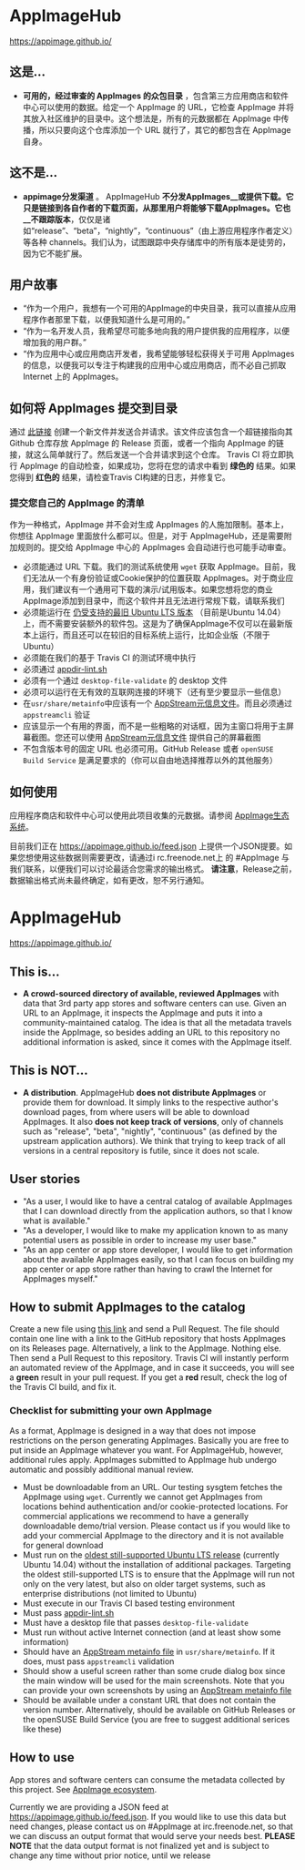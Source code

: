 # AppImageHub

https://appimage.github.io/

## 这是...

* __可用的，经过审查的 AppImages 的众包目录__ ，包含第三方应用商店和软件中心可以使用的数据。给定一个 AppImage 的 URL，它检查 AppImage 并将其放入社区维护的目录中。这个想法是，所有的元数据都在 AppImage 中传播，所以只要向这个仓库添加一个 URL 就行了，其它的都包含在 AppImage 自身。

## 这不是...

* __appimage分发渠道__ 。 AppImageHub __不分发AppImages__或提供下载。它只是链接到各自作者的下载页面，从那里用户将能够下载AppImages。它也__不跟踪版本__，仅仅是诸如“release”、“beta”，“nightly”，“continuous”（由上游应用程序作者定义）等各种 channels。我们认为，试图跟踪中央存储库中的所有版本是徒劳的，因为它不能扩展。

## 用户故事

* “作为一个用户，我想有一个可用的AppImage的中央目录，我可以直接从应用程序作者那里下载，以便我知道什么是可用的。”
* “作为一名开发人员，我希望尽可能多地向我的用户提供我的应用程序，以便增加我的用户群。”
* “作为应用中心或应用商店开发者，我希望能够轻松获得关于可用 AppImages 的信息，以便我可以专注于构建我的应用中心或应用商店，而不必自己抓取 Internet 上的 AppImages。

## 如何将 AppImages 提交到目录

通过 [此链接](https://github.com/AppImage/AppImageHub/new/gh-pages/data) 创建一个新文件并发送合并请求。该文件应该包含一个超链接指向其 Github 仓库存放 AppImage 的 Release 页面，或者一个指向 AppImage 的链接，就这么简单就行了。然后发送一个合并请求到这个仓库。 Travis CI 将立即执行 AppImage 的自动检查，如果成功，您将在您的请求中看到 __绿色的__ 结果。如果您得到 __红色的__ 结果，请检查Travis CI构建的日志，并修复它。

### 提交您自己的 AppImage 的清单

作为一种格式，AppImage 并不会对生成 AppImages 的人施加限制。基本上，你想往 AppImage 里面放什么都可以。但是，对于 AppImageHub，还是需要附加规则的。提交给 AppImage 中心的 AppImages 会自动进行也可能手动审查。

* 必须能通过 URL 下载。我们的测试系统使用 `wget` 获取 AppImage。目前，我们无法从一个有身份验证或Cookie保护的位置获取 AppImages。对于商业应用，我们建议有一个通用可下载的演示/试用版本。如果您想将您的商业AppImage添加到目录中，而这个软件并且无法进行常规下载，请联系我们
* 必须能运行在 [仍受支持的最旧 Ubuntu LTS 版本](https://www.ubuntu.com/info/release-end-of-life) （目前是Ubuntu 14.04）上，而不需要安装额外的软件包。这是为了确保AppImage不仅可以在最新版本上运行，而且还可以在较旧的目标系统上运行，比如企业版（不限于Ubuntu）
* 必须能在我们的基于 Travis CI 的测试环境中执行
* 必须通过 [appdir-lint.sh](https://github.com/AppImage/AppImages/blob/master/appdir-lint.sh)
* 必须有一个通过 `desktop-file-validate` 的 desktop 文件
* 必须可以运行在无有效的互联网连接的环境下（还有至少要显示一些信息）
* 在`usr/share/metainfo`中应该有一个 [AppStream元信息文件](https://people.freedesktop.org/~hughsient/appdata/)。而且必须通过 `appstreamcli` 验证
* 应该显示一个有用的界面，而不是一些粗略的对话框，因为主窗口将用于主屏幕截图。您还可以使用 [AppStream元信息文件](https://people.freedesktop.org/~hughsient/appdata/) 提供自己的屏幕截图
* 不包含版本号的固定 URL 也必须可用。GitHub Release 或者 `openSUSE Build Service` 是满足要求的（你可以自由地选择推荐以外的其他服务）

## 如何使用

应用程序商店和软件中心可以使用此项目收集的元数据。请参阅 [AppImage生态系统](https://github.com/AppImage/AppImageKit/wiki/Ecosystem)。

目前我们正在 https://appimage.github.io/feed.json 上提供一个JSON提要。如果您想使用这些数据则需要更改，请通过i rc.freenode.net上 的 #AppImage 与我们联系，以便我们可以讨论最适合您需求的输出格式。 __请注意__，Release之前，数据输出格式尚未最终确定，如有更改，恕不另行通知。

# AppImageHub

https://appimage.github.io/

## This is...

* __A crowd-sourced directory of available, reviewed AppImages__ with data that 3rd party app stores and software centers can use. Given an URL to an AppImage, it inspects the AppImage and puts it into a community-maintained catalog. The idea is that all the metadata travels inside the AppImage, so besides adding an URL to this repository no additional information is asked, since it comes with the AppImage itself.

## This is NOT...

* __A distribution__. AppImageHub __does not distribute AppImages__ or provide them for download. It simply links to the respective author's download pages, from where users will be able to download AppImages. It also __does not keep track of versions__, only of channels such as "release", "beta", "nightly", "continuous" (as defined by the upstream application authors). We think that trying to keep track of all versions in a central repository is futile, since it does not scale.

## User stories

* "As a user, I would like to have a central catalog of available AppImages that I can download directly from the application authors, so that I know what is available."
* "As a developer, I would like to make my application known to as many potential users as possible in order to increase my user base."
* "As an app center or app store developer, I would like to get information about the available AppImages easily, so that I can focus on building my app center or app store rather than having to crawl the Internet for AppImages myself."

## How to submit AppImages to the catalog

Create a new file using [this link](https://github.com/AppImage/AppImageHub/new/gh-pages/data) and send a Pull Request. The file should contain one line with a link to the GitHub repository that hosts AppImages on its Releases page. Alternatively, a link to the AppImage. Nothing else. Then send a Pull Request to this repository. Travis CI will instantly perform an automated review of the AppImage, and in case it succeeds, you will see a __green__ result in your pull request. If you get a __red__ result, check the log of the Travis CI build, and fix it.

### Checklist for submitting your own AppImage

As a format, AppImage is designed in a way that does not impose restrictions on the person generating AppImages. Basically you are free to put inside an AppImage whatever you want. For AppImageHub, however, additional rules apply. AppImages submitted to AppImage hub undergo automatic and possibly additional manual review.

* Must be downloadable from an URL. Our testing sysgtem fetches the AppImage using `wget`. Currently we cannot get AppImages from locations behind authentication and/or cookie-protected locations. For commercial applications we recommend to have a generally downloadable demo/trial version. Please contact us if you would like to add your commercial AppImage to the directory and it is not available for general download
* Must run on the [oldest still-supported Ubuntu LTS release](https://www.ubuntu.com/info/release-end-of-life) (currently Ubuntu 14.04) without the installation of additional packages. Targeting the oldest still-supported LTS is to ensure that the AppImage will run not only on the very latest, but also on older target systems, such as enterprise distributions (not limited to Ubuntu)
* Must execute in our Travis CI based testing environment
* Must pass [appdir-lint.sh](https://github.com/AppImage/AppImages/blob/master/appdir-lint.sh)
* Must have a desktop file that passes `desktop-file-validate`
* Must run without active Internet connection (and at least show some information)
* Should have an [AppStream metainfo file](https://people.freedesktop.org/~hughsient/appdata/) in `usr/share/metainfo`. If it does, must pass `appstreamcli` validation
* Should show a useful screen rather than some crude dialog box since the main window will be used for the main screenshots. Note that you can provide your own screenshots by using an [AppStream metainfo file](https://people.freedesktop.org/~hughsient/appdata/)
* Should be available under a constant URL that does not contain the version number. Alternatively, should be available on GitHub Releases or the openSUSE Build Service (you are free to suggest additional serices like these)

## How to use

App stores and software centers can consume the metadata collected by this project. See [AppImage ecosystem](https://github.com/AppImage/AppImageKit/wiki/Ecosystem). 

Currently we are providing a JSON feed at https://appimage.github.io/feed.json. If you would like to use this data but need changes, please contact us on #AppImage at irc.freenode.net, so that we can discuss an output format that would serve your needs best. __PLEASE NOTE__ that the data output format is not finalized yet and is subject to change any time without prior notice, until we release 
